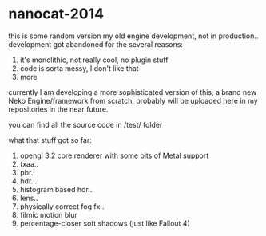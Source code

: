 # nanocat-2014

this is some random version my old engine development, not in production.. development got abandoned for the several reasons:
1. it's monolithic, not really cool, no plugin stuff
2. code is sorta messy, I don't like that
3. more

currently I am developing a more sophisticated version of this, a brand new Neko Engine/framework from scratch, probably will be uploaded here in my repositories in the near future.


you can find all the source code in /test/ folder

what that stuff got so far:
1. opengl 3.2 core renderer with some bits of Metal support
2. txaa.. 
3. pbr.. 
4. hdr... 
5. histogram based hdr..
6. lens.. 
7. physically correct fog fx.. 
8. filmic motion blur 
9. percentage-closer soft shadows (just like Fallout 4)
